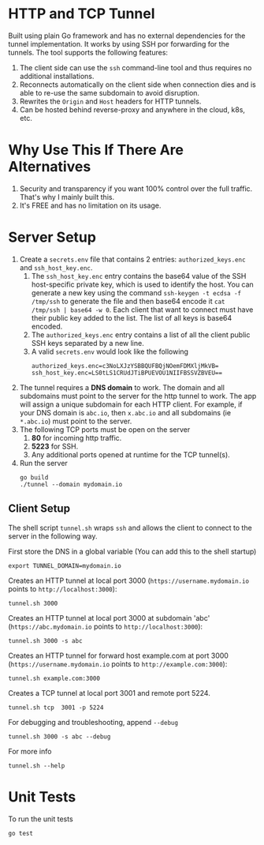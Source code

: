 # HTTP and TCP Tunnel
Built using plain Go framework and has no external dependencies for the tunnel implementation. 
It works by using SSH por forwarding for the tunnels.
The tool supports the following features:

1. The client side can use the `ssh` command-line tool and thus requires no additional installations.
1. Reconnects automatically on the client side when connection dies and is able to re-use the same subdomain to avoid disruption. 
1. Rewrites the `Origin` and `Host` headers for HTTP tunnels.
1. Can be hosted behind reverse-proxy and anywhere in the cloud, k8s, etc.

# Why Use This If There Are Alternatives
1. Security and transparency if you want 100% control over the full traffic. That's why I mainly built this.
1. It's FREE and has no limitation on its usage.

# Server Setup
1. Create a `secrets.env` file that contains 2 entries: `authorized_keys.enc` and `ssh_host_key.enc`.
    1. The `ssh_host_key.enc` entry contains the base64 value of the SSH host-specific private key, which is used to identify the host. You can generate a new key using the command `ssh-keygen -t ecdsa -f /tmp/ssh` to generate the file and then base64 encode it `cat /tmp/ssh | base64 -w 0`.
    Each client that want to connect must have their public key added to the list. The list of all keys is base64 encoded.
    1. The `authorized_keys.enc` entry contains a list of all the client public SSH keys separated by a new line.
    1. A valid `secrets.env` would look like the following
        ```
        authorized_keys.enc=c3NoLXJzYSBBQUFBQjNOemFDMXljMkVB=
        ssh_host_key.enc=LS0tLS1CRUdJTiBPUEVOU1NIIFBSSVZBVEU==
        ```
1. The tunnel requires a **DNS domain** to work. The domain and all subdomains must point to the server for the http tunnel to work. 
The app will assign a unique subdomain for each HTTP client. For example, if your DNS domain is  `abc.io`, then `x.abc.io` and all subdomains (ie `*.abc.io`) must point to the server.
1. The following TCP ports must be open on the server
    1. **80** for incoming http traffic.
    1. **5223** for SSH.
    1. Any additional ports opened at runtime for the TCP tunnel(s).   
2. Run the server 
    ```
    go build
    ./tunnel --domain mydomain.io
    ```

## Client Setup
The shell script `tunnel.sh` wraps `ssh` and allows the client to connect to the server in the following way.

First store the DNS in a global variable (You can add this to the shell startup)

```
export TUNNEL_DOMAIN=mydomain.io
```

Creates an HTTP tunnel at local port 3000 (`https://username.mydomain.io` points to `http://localhost:3000`):
```
tunnel.sh 3000 
```

Creates an HTTP tunnel at local port 3000 at subdomain 'abc' (`https://abc.mydomain.io` points to `http://localhost:3000`):
```
tunnel.sh 3000 -s abc
```

 Creates an HTTP tunnel for forward host example.com at port 3000 (`https://username.mydomain.io` points to `http://example.com:3000`):
```
tunnel.sh example.com:3000
```


Creates a TCP tunnel at local port 3001 and remote port 5224.
```
tunnel.sh tcp  3001 -p 5224
```

For debugging and troubleshooting, append `--debug`
```
tunnel.sh 3000 -s abc --debug
```


For more info
```
tunnel.sh --help
```

# Unit Tests
To run the unit tests
```
go test
```
